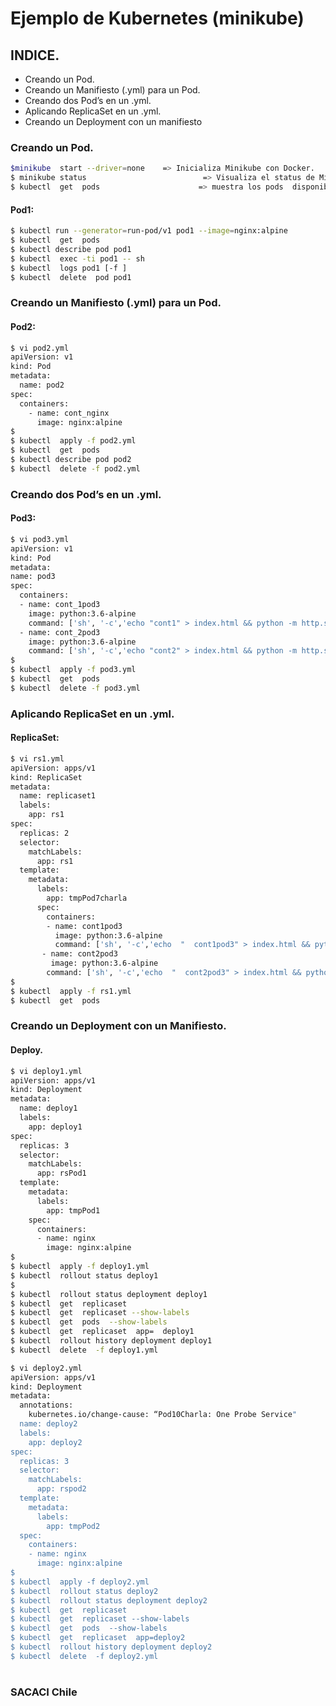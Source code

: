 # Ejemplo de Kubernetes (minikube)

## INDICE.
- Creando un Pod.
- Creando un Manifiesto (.yml) para un Pod.
- Creando dos Pod’s  en un .yml.
- Aplicando ReplicaSet en un .yml.
- Creando un Deployment con un manifiesto

### Creando un Pod.
```sh
$minikube  start --driver=none    => Inicializa Minikube con Docker.
$ minikube status                          => Visualiza el status de Minikube.
$ kubectl  get  pods                      => muestra los pods  disponibles en el namespace.
```
#### Pod1:
```sh
$ kubectl run --generator=run-pod/v1 pod1 --image=nginx:alpine
$ kubectl  get  pods
$ kubectl describe pod pod1
$ kubectl  exec -ti pod1 -- sh
$ kubectl  logs pod1 [-f ]
$ kubectl  delete  pod pod1
```
### Creando un Manifiesto (.yml) para un Pod.
#### Pod2:
```sh
$ vi pod2.yml
apiVersion: v1
kind: Pod
metadata:
  name: pod2
spec:
  containers:
    - name: cont_nginx
      image: nginx:alpine
$
$ kubectl  apply -f pod2.yml
$ kubectl  get  pods
$ kubectl describe pod pod2
$ kubectl  delete -f pod2.yml
```
### Creando dos Pod’s en un .yml.
#### Pod3:
```sh
$ vi pod3.yml
apiVersion: v1
kind: Pod
metadata:
name: pod3
spec:
  containers:
  - name: cont_1pod3
    image: python:3.6-alpine
    command: ['sh', '-c','echo "cont1" > index.html && python -m http.server  8082']
  - name: cont_2pod3
    image: python:3.6-alpine
    command: ['sh', '-c','echo "cont2" > index.html && python -m http.server  8083']
$
$ kubectl  apply -f pod3.yml
$ kubectl  get  pods
$ kubectl  delete -f pod3.yml
```
### Aplicando ReplicaSet en un .yml.
#### ReplicaSet:
```sh
$ vi rs1.yml
apiVersion: apps/v1
kind: ReplicaSet
metadata:
  name: replicaset1
  labels:
    app: rs1
spec:
  replicas: 2
  selector:
    matchLabels:
      app: rs1
  template:
    metadata:
      labels:
        app: tmpPod7charla
      spec:
        containers:
        - name: cont1pod3
          image: python:3.6-alpine
          command: ['sh', '-c','echo  "  cont1pod3" > index.html && python -m http.server 8082']
       - name: cont2pod3
         image: python:3.6-alpine
        command: ['sh', '-c','echo  "  cont2pod3" > index.html && python -m http.server 8083']
$
$ kubectl  apply -f rs1.yml
$ kubectl  get  pods
```
### Creando un Deployment con un Manifiesto.
#### Deploy.
```sh
$ vi deploy1.yml
apiVersion: apps/v1
kind: Deployment
metadata:
  name: deploy1
  labels:
    app: deploy1
spec:
  replicas: 3
  selector:
    matchLabels:
      app: rsPod1
  template:
    metadata:
      labels:
        app: tmpPod1
    spec:
      containers:
      - name: nginx
        image: nginx:alpine
$
$ kubectl  apply -f deploy1.yml
$ kubectl  rollout status deploy1
$
$ kubectl  rollout status deployment deploy1
$ kubectl  get  replicaset
$ kubectl  get  replicaset --show-labels
$ kubectl  get  pods  --show-labels
$ kubectl  get  replicaset  app=  deploy1
$ kubectl  rollout history deployment deploy1
$ kubectl  delete  -f deploy1.yml
```
```sh
$ vi deploy2.yml
apiVersion: apps/v1
kind: Deployment
metadata:
  annotations:
    kubernetes.io/change-cause: “Pod10Charla: One Probe Service"
  name: deploy2
  labels:
    app: deploy2
spec:
  replicas: 3
  selector:
    matchLabels:
      app: rspod2
  template:
    metadata:
      labels:
        app: tmpPod2
  spec:
    containers:
    - name: nginx
      image: nginx:alpine
$
$ kubectl  apply -f deploy2.yml
$ kubectl  rollout status deploy2
$ kubectl  rollout status deployment deploy2
$ kubectl  get  replicaset
$ kubectl  get  replicaset --show-labels
$ kubectl  get  pods  --show-labels
$ kubectl  get  replicaset  app=deploy2
$ kubectl  rollout history deployment deploy2
$ kubectl  delete  -f deploy2.yml
```
#
### SACACI Chile

